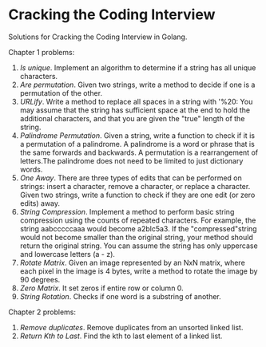 # Cracking the Coding Interview

Solutions for Cracking the Coding Interview in Golang.

Chapter 1 problems:
1. *Is unique*. Implement an algorithm to determine if a string has all unique characters.
1. *Are permutation*. Given two strings, write a method to decide if one is a permutation of the other.
1. *URLify*. Write a method to replace all spaces in a string with '%20: 
You may assume that the string has sufficient space at the end to hold the additional characters, 
and that you are given the "true" length of the string.
1. *Palindrome Permutation*. Given a string, write a function to check if it is a permutation of a palindrome. 
A palindrome is a word or phrase that is the same forwards and backwards. 
A permutation is a rearrangement of letters.The palindrome does not need to be limited to just dictionary words.
1. *One Away*. There are three types of edits that can be performed on strings: insert a character, remove a character, 
or replace a character. Given two strings, write a function to check if they are one edit (or zero edits) away.
1. *String Compression*. Implement a method to perform basic string compression using the counts of repeated characters. 
For example, the string aabcccccaaa would become a2blc5a3. If the "compressed"string would not become smaller than the 
original string, your method should return the original string. You can assume the string has only uppercase and lowercase letters (a - z).
1. *Rotate Matrix*. Given an image represented by an NxN matrix, where each pixel in the image is 4 bytes, write a method to rotate the image by 90 degrees.
1. *Zero Matrix*. It set zeros if entire row or column 0.
1. *String Rotation*. Checks if one word is a substring of another.

Chapter 2 problems:
1. *Remove duplicates*. Remove duplicates from an unsorted linked list.
1. *Return Kth to Last*. Find the kth to last element of a linked list.